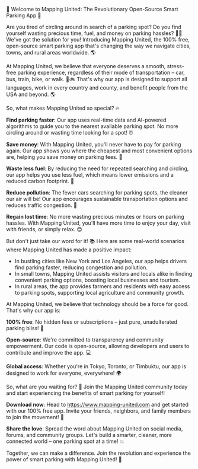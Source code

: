 🚨 Welcome to Mapping United: The Revolutionary Open-Source Smart Parking App 🚨

Are you tired of circling around in search of a parking spot? Do you find yourself wasting precious time, fuel, and money on parking hassles? 🚗💸 We've got the solution for you! Introducing Mapping United, the 100% free, open-source smart parking app that's changing the way we navigate cities, towns, and rural areas worldwide. 🌎

At Mapping United, we believe that everyone deserves a smooth, stress-free parking experience, regardless of their mode of transportation – car, bus, train, bike, or walk. 🚌🚲 That's why our app is designed to support all languages, work in every country and county, and benefit people from the USA and beyond. 🌎

So, what makes Mapping United so special? 🔥

**Find parking faster**: Our app uses real-time data and AI-powered algorithms to guide you to the nearest available parking spot. No more circling around or wasting time looking for a spot! ⏰

**Save money**: With Mapping United, you'll never have to pay for parking again. Our app shows you where the cheapest and most convenient options are, helping you save money on parking fees. 💸

**Waste less fuel**: By reducing the need for repeated searching and circling, our app helps you use less fuel, which means lower emissions and a reduced carbon footprint. 🌟

**Reduce pollution**: The fewer cars searching for parking spots, the cleaner our air will be! Our app encourages sustainable transportation options and reduces traffic congestion. 💨

**Regain lost time**: No more wasting precious minutes or hours on parking hassles. With Mapping United, you'll have more time to enjoy your day, visit with friends, or simply relax. 😊

But don't just take our word for it! 📚 Here are some real-world scenarios where Mapping United has made a positive impact:

* In bustling cities like New York and Los Angeles, our app helps drivers find parking faster, reducing congestion and pollution.
* In small towns, Mapping United assists visitors and locals alike in finding convenient parking options, boosting local businesses and tourism.
* In rural areas, the app provides farmers and residents with easy access to parking spots, supporting local agriculture and community growth.

At Mapping United, we believe that technology should be a force for good. That's why our app is:

**100% free**: No hidden fees or subscriptions – just pure, unadulterated parking bliss! 🎉

**Open-source**: We're committed to transparency and community empowerment. Our code is open-source, allowing developers and users to contribute and improve the app. 💻

**Global access**: Whether you're in Tokyo, Toronto, or Timbuktu, our app is designed to work for everyone, everywhere! 🌍

So, what are you waiting for? 🤔 Join the Mapping United community today and start experiencing the benefits of smart parking for yourself!

**Download now**: Head to https://www.mapping-united.com and get started with our 100% free app. Invite your friends, neighbors, and family members to join the movement! 📲

**Share the love**: Spread the word about Mapping United on social media, forums, and community groups. Let's build a smarter, cleaner, more connected world – one parking spot at a time! 💥

Together, we can make a difference. Join the revolution and experience the power of smart parking with Mapping United! 🚀